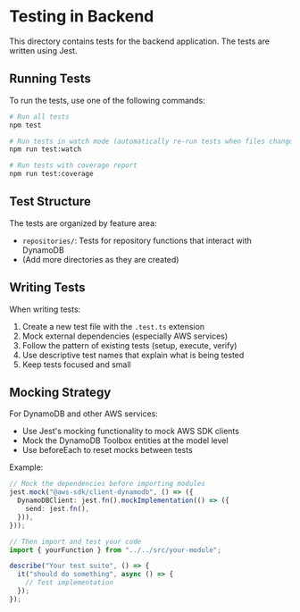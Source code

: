 # Testing in Backend

This directory contains tests for the backend application. The tests are written using Jest.

## Running Tests

To run the tests, use one of the following commands:

```bash
# Run all tests
npm test

# Run tests in watch mode (automatically re-run tests when files change)
npm run test:watch

# Run tests with coverage report
npm run test:coverage
```

## Test Structure

The tests are organized by feature area:

- `repositories/`: Tests for repository functions that interact with DynamoDB
- (Add more directories as they are created)

## Writing Tests

When writing tests:

1. Create a new test file with the `.test.ts` extension
2. Mock external dependencies (especially AWS services)
3. Follow the pattern of existing tests (setup, execute, verify)
4. Use descriptive test names that explain what is being tested
5. Keep tests focused and small

## Mocking Strategy

For DynamoDB and other AWS services:

- Use Jest's mocking functionality to mock AWS SDK clients
- Mock the DynamoDB Toolbox entities at the model level
- Use beforeEach to reset mocks between tests

Example:

```typescript
// Mock the dependencies before importing modules
jest.mock("@aws-sdk/client-dynamodb", () => ({
  DynamoDBClient: jest.fn().mockImplementation(() => ({
    send: jest.fn(),
  })),
}));

// Then import and test your code
import { yourFunction } from "../../src/your-module";

describe("Your test suite", () => {
  it("should do something", async () => {
    // Test implementation
  });
});
```

